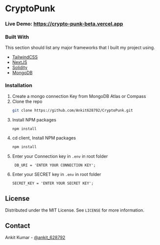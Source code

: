 # CryptoPunk
### Live Demo: https://crypto-punk-beta.vercel.app

### Built With

This section should list any major frameworks that I built my project using. 
* [TailwindCSS](https://tailwindcss.com)
* [NextJS](https://nextjs.org/)
* [Solidity](https://docs.soliditylang.org/en/v0.8.13/)
* [MongoDB](https://mongodb.com)


### Installation

1. Create a mongo connection Key from MongoDB Atlas or Compass
2. Clone the repo
   ```sh
   git clone https://github.com/Ankit628792/CryptoPunk.git
   ```
3. Install NPM packages
   ```sh
   npm install
   ```
4. cd client, Install NPM packages
   ```sh
   npm install
   ```   
5. Enter your Connection key in `.env` in root folder
   ```
    DB_URI = 'ENTER YOUR CONNECTION KEY';
   ```
6. Enter your SECRET key in `.env` in root folder
   ```
   SECRET_KEY = 'ENTER YOUR SECRET KEY';
   ```

<!-- LICENSE -->
## License

Distributed under the MIT License. See `LICENSE` for more information.


<!-- CONTACT -->
## Contact

Ankit Kumar - [@ankit_628792](https://instagram.com/ankit_628792)


